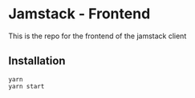 # Jamstack - Frontend
This is the repo for the frontend of the jamstack client

## Installation
```
yarn
yarn start
```
